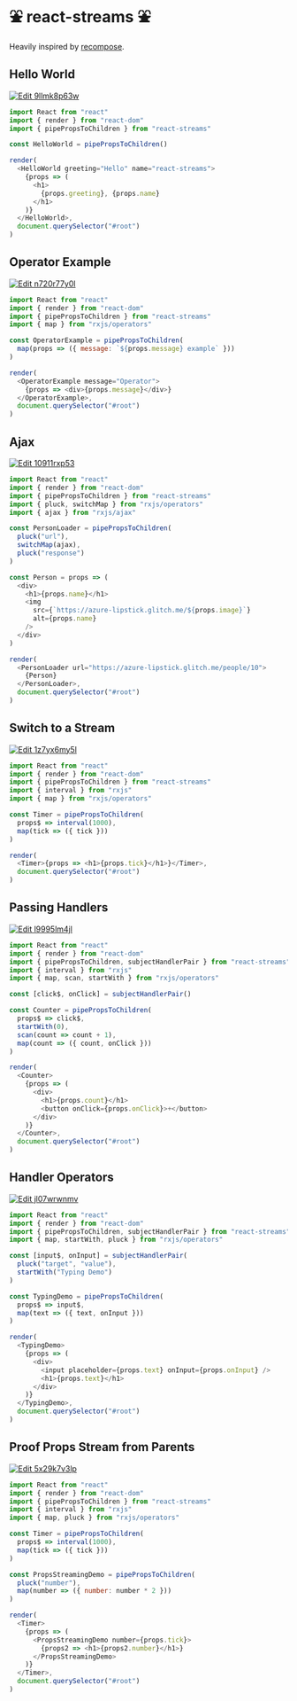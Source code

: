 # ⛲️ react-streams ⛲️

Heavily inspired by [recompose](https://github.com/acdlite/recompose).

## Hello World

[![Edit 9llmk8p63w](https://codesandbox.io/static/img/play-codesandbox.svg)](https://codesandbox.io/s/9llmk8p63w)

```js
import React from "react"
import { render } from "react-dom"
import { pipePropsToChildren } from "react-streams"

const HelloWorld = pipePropsToChildren()

render(
  <HelloWorld greeting="Hello" name="react-streams">
    {props => (
      <h1>
        {props.greeting}, {props.name}
      </h1>
    )}
  </HelloWorld>,
  document.querySelector("#root")
)
```

## Operator Example

[![Edit n720r77y0l](https://codesandbox.io/static/img/play-codesandbox.svg)](https://codesandbox.io/s/n720r77y0l)

```js
import React from "react"
import { render } from "react-dom"
import { pipePropsToChildren } from "react-streams"
import { map } from "rxjs/operators"

const OperatorExample = pipePropsToChildren(
  map(props => ({ message: `${props.message} example` }))
)

render(
  <OperatorExample message="Operator">
    {props => <div>{props.message}</div>}
  </OperatorExample>,
  document.querySelector("#root")
)
```

## Ajax

[![Edit 10911rxp53](https://codesandbox.io/static/img/play-codesandbox.svg)](https://codesandbox.io/s/10911rxp53)

```js
import React from "react"
import { render } from "react-dom"
import { pipePropsToChildren } from "react-streams"
import { pluck, switchMap } from "rxjs/operators"
import { ajax } from "rxjs/ajax"

const PersonLoader = pipePropsToChildren(
  pluck("url"),
  switchMap(ajax),
  pluck("response")
)

const Person = props => (
  <div>
    <h1>{props.name}</h1>
    <img
      src={`https://azure-lipstick.glitch.me/${props.image}`}
      alt={props.name}
    />
  </div>
)

render(
  <PersonLoader url="https://azure-lipstick.glitch.me/people/10">
    {Person}
  </PersonLoader>,
  document.querySelector("#root")
)
```

## Switch to a Stream

[![Edit 1z7yx6my5l](https://codesandbox.io/static/img/play-codesandbox.svg)](https://codesandbox.io/s/1z7yx6my5l)

```js
import React from "react"
import { render } from "react-dom"
import { pipePropsToChildren } from "react-streams"
import { interval } from "rxjs"
import { map } from "rxjs/operators"

const Timer = pipePropsToChildren(
  props$ => interval(1000),
  map(tick => ({ tick }))
)

render(
  <Timer>{props => <h1>{props.tick}</h1>}</Timer>,
  document.querySelector("#root")
)
```

## Passing Handlers

[![Edit l9995lm4jl](https://codesandbox.io/static/img/play-codesandbox.svg)](https://codesandbox.io/s/l9995lm4jl)

```js
import React from "react"
import { render } from "react-dom"
import { pipePropsToChildren, subjectHandlerPair } from "react-streams"
import { interval } from "rxjs"
import { map, scan, startWith } from "rxjs/operators"

const [click$, onClick] = subjectHandlerPair()

const Counter = pipePropsToChildren(
  props$ => click$,
  startWith(0),
  scan(count => count + 1),
  map(count => ({ count, onClick }))
)

render(
  <Counter>
    {props => (
      <div>
        <h1>{props.count}</h1>
        <button onClick={props.onClick}>+</button>
      </div>
    )}
  </Counter>,
  document.querySelector("#root")
)
```

## Handler Operators

[![Edit jl07wrwnmv](https://codesandbox.io/static/img/play-codesandbox.svg)](https://codesandbox.io/s/jl07wrwnmv)

```js
import React from "react"
import { render } from "react-dom"
import { pipePropsToChildren, subjectHandlerPair } from "react-streams"
import { map, startWith, pluck } from "rxjs/operators"

const [input$, onInput] = subjectHandlerPair(
  pluck("target", "value"),
  startWith("Typing Demo")
)

const TypingDemo = pipePropsToChildren(
  props$ => input$,
  map(text => ({ text, onInput }))
)

render(
  <TypingDemo>
    {props => (
      <div>
        <input placeholder={props.text} onInput={props.onInput} />
        <h1>{props.text}</h1>
      </div>
    )}
  </TypingDemo>,
  document.querySelector("#root")
)
```

## Proof Props Stream from Parents

[![Edit 5x29k7v3lp](https://codesandbox.io/static/img/play-codesandbox.svg)](https://codesandbox.io/s/5x29k7v3lp)

```js
import React from "react"
import { render } from "react-dom"
import { pipePropsToChildren } from "react-streams"
import { interval } from "rxjs"
import { map, pluck } from "rxjs/operators"

const Timer = pipePropsToChildren(
  props$ => interval(1000),
  map(tick => ({ tick }))
)

const PropsStreamingDemo = pipePropsToChildren(
  pluck("number"),
  map(number => ({ number: number * 2 }))
)

render(
  <Timer>
    {props => (
      <PropsStreamingDemo number={props.tick}>
        {props2 => <h1>{props2.number}</h1>}
      </PropsStreamingDemo>
    )}
  </Timer>,
  document.querySelector("#root")
)
```

